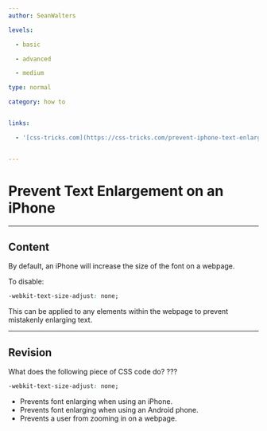 ```yaml
---
author: SeanWalters

levels:

  - basic

  - advanced

  - medium

type: normal

category: how to


links:

  - '[css-tricks.com](https://css-tricks.com/prevent-iphone-text-enlargement/){website}'


---
```


# Prevent Text Enlargement on an iPhone

---
## Content

By default, an iPhone will increase the size of the font on a webpage. 

To disable:

```css
-webkit-text-size-adjust: none;
```
This can be applied to any elements within the webpage to prevent mistakenly enlarging text.

---
## Revision

What does the following piece of CSS code do? ???
```css
-webkit-text-size-adjust: none;
```

* Prevents font enlarging when using an iPhone.
* Prevents font enlarging when using an Android phone.
* Prevents a user from zooming in on a webpage.

 
